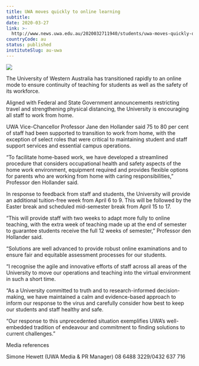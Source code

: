 ```yaml
---
title: UWA moves quickly to online learning
subtitle: 
date: 2020-03-27
link: >-
  http://www.news.uwa.edu.au/2020032711940/students/uwa-moves-quickly-online-learning
countryCode: au
status: published
instituteSlug: au-uwa
---
```

![](http://news.uwa.edu.au/files/imagecache/story_body/UWA_image_homepage.jpg)

The University of Western Australia has transitioned rapidly to an online mode to ensure continuity of teaching for students as well as the safety of its workforce.



Aligned with Federal and State Government announcements restricting travel and strengthening physical distancing, the University is encouraging all staff to work from home.



UWA Vice-Chancellor Professor Jane den Hollander said 75 to 80 per cent of staff had been supported to transition to work from home, with the exception of select roles that were critical to maintaining student and staff support services and essential campus operations.



“To facilitate home-based work, we have developed a streamlined procedure that considers occupational health and safety aspects of the home work environment, equipment required and provides flexible options for parents who are working from home with caring responsibilities,” Professor den Hollander said.



In response to feedback from staff and students, the University will provide an additional tuition-free week from April 6 to 9. This will be followed by the Easter break and scheduled mid-semester break from April 15 to 17.



“This will provide staff with two weeks to adapt more fully to online teaching, with the extra week of teaching made up at the end of semester to guarantee students receive the full 12 weeks of semester,” Professor den Hollander said.



“Solutions are well advanced to provide robust online examinations and to ensure fair and equitable assessment processes for our students.



“I recognise the agile and innovative efforts of staff across all areas of the University to move our operations and teaching into the virtual environment in such a short time.



“As a University committed to truth and to research-informed decision-making, we have maintained a calm and evidence-based approach to inform our response to the virus and carefully consider how best to keep our students and staff healthy and safe.



“Our response to this unprecedented situation exemplifies UWA’s well-embedded tradition of endeavour and commitment to finding solutions to current challenges.”

Media references

Simone Hewett (UWA Media & PR Manager) 08 6488 3229/0432 637 716